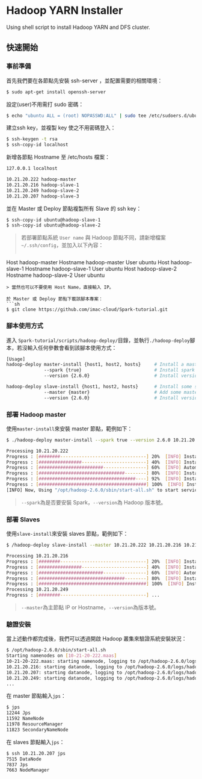 # Hadoop YARN Installer 
Using shell script to install Hadoop YARN and DFS cluster.


## 快速開始
### 事前準備
首先我們要在各節點先安裝 ssh-server ，並配置需要的相關環境：
```sh
$ sudo apt-get install openssh-server
```
設定(user)不用需打 sudo 密碼：
```sh
$ echo "ubuntu ALL = (root) NOPASSWD:ALL" | sudo tee /etc/sudoers.d/ubuntu && sudo chmod 440 /etc/sudoers.d/ubuntu
```
建立ssh key，並複製 key 使之不用密碼登入：
```sh
$ ssh-keygen -t rsa
$ ssh-copy-id localhost
```
新增各節點 Hostname 至 /etc/hosts 檔案：
```sh
127.0.0.1 localhost

10.21.20.222 hadoop-master
10.21.20.216 hadoop-slave-1
10.21.20.249 hadoop-slave-2
10.21.20.207 hadoop-slave-3
```
並在 Master 或 Deploy 節點複製所有 Slave 的 ssh key：
```sh
$ ssh-copy-id ubuntu@hadoop-slave-1
$ ssh-copy-id ubuntu@hadoop-slave-2
```
> 若部署節點系統 ```User name``` 與 Hadoop 節點不同，請新增檔案```~/.ssh/config```，並加入以下內容：
>```sh
Host hadoop-master
    Hostname hadoop-master
    User ubuntu
Host hadoop-slave-1
    Hostname hadoop-slave-1
    User ubuntu
Host hadoop-slave-2
    Hostname hadoop-slave-2
    User ubuntu
```
> 當然也可以不要使用 Host Name，直接輸入 IP。

於 Master 或 Deploy 節點下載該腳本專案：
```sh
$ git clone https://github.com/imac-cloud/Spark-tutorial.git
```

### 腳本使用方式
進入 ```Spark-tutorial/scripts/hadoop-deploy/```目錄，並執行```./hadoop-deploy```腳本，若沒輸入任何參數會看到該腳本使用方式：
```sh
[Usage]
hadoop-deploy master-install {host1, host2, hosts}     # Install a master node and all-in-one hadoop node
              --spark {true}                           # Install spark to node, the default is false
              --version {2.6.0}                        # Install version, the default is 2.6.0

hadoop-deploy slave-install {host1, host2, hosts}      # Install some slaves node
              --master {master}                        # Add some master to slaves
              --version {2.6.0}                        # Install version, the default is 2.6.0
```

### 部署 Hadoop master
使用```master-install```來安裝 master 節點，範例如下：
```sh
$ ./hadoop-deploy master-install --spark true --version 2.6.0 10.21.20.222

Processing 10.21.20.222
Progress : [########--------------------------------] 20%  [INFO] Installing oracle java8 .....
Progress : [################------------------------] 40%  [INFO] Installing other packages .....
Progress : [########################----------------] 60%  [INFO] Automatically generated ssh keys .....
Progress : [################################--------] 80%  [INFO] Installing Hadoop .....
Progress : [####################################----] 92%  [INFO] Installing Spark ....
Progress : [########################################] 100%  [INFO] Install Finish ....
[INFO] Now, Using "/opt/hadoop-2.6.0/sbin/start-all.sh" to start service ...
```
> ```--spark```為是否要安裝 Spark，```--version```為 Hadoop 版本號。


### 部署 Slaves
使用```slave-install```來安裝 slaves 節點，範例如下：
```sh
$ /hadoop-deploy slave-install --master 10.21.20.222 10.21.20.216 10.21.20.249 10.21.20.207

Processing 10.21.20.216
Progress : [########--------------------------------] 20%  [INFO] Installing oracle java8 .....
Progress : [################------------------------] 40%  [INFO] Installing other packages .....
Progress : [########################----------------] 60%  [INFO] Automatically generated ssh keys .....
Progress : [################################--------] 80%  [INFO] Installing Hadoop .....
Progress : [########################################] 100%  [INFO] Install Finish ....
Processing 10.21.20.249
Progress : [########--------------------------------] ...
```
> ```--master```為主節點 IP or Hostname，```--version```為版本號。

### 驗證安裝
當上述動作都完成後，我們可以透過開啟 Hadoop 叢集來驗證系統安裝狀況：
```sh
$ /opt/hadoop-2.6.0/sbin/start-all.sh
Starting namenodes on [10-21-20-222.maas]
10-21-20-222.maas: starting namenode, logging to /opt/hadoop-2.6.0/logs/hadoop-ubuntu-namenode-hadoop-master.out
10.21.20.216: starting datanode, logging to /opt/hadoop-2.6.0/logs/hadoop-ubuntu-datanode-hadoo-slave-1.out
10.21.20.207: starting datanode, logging to /opt/hadoop-2.6.0/logs/hadoop-ubuntu-datanode-hadoop-slave-2.out
10.21.20.249: starting datanode, logging to /opt/hadoop-2.6.0/logs/hadoop-ubuntu-datanode-hadoop-slave-3.out
...
```
在 master 節點輸入```jps```：
```sh
$ jps
12244 Jps
11592 NameNode
11978 ResourceManager
11823 SecondaryNameNode
```
在 slaves 節點輸入```jps```：
```sh
$ ssh 10.21.20.207 jps
7515 DataNode
7837 Jps
7663 NodeManager
```